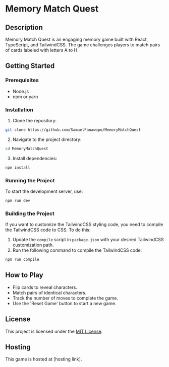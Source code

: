 # Memory Match Quest

## Description

Memory Match Quest is an engaging memory game built with React, TypeScript, and TailwindCSS. The game challenges players to match pairs of cards labeled with letters A to H.

## Getting Started

### Prerequisites

- Node.js
- npm or yarn

### Installation

1. Clone the repository:

```bash
git clone https://github.com/SamuelFanawopo/MemoryMatchQuest
```

2. Navigate to the project directory:

```bash
cd MemoryMatchQuest
```

3. Install dependencies:

```bash
npm install
```

### Running the Project

To start the development server, use:

```bash
npm run dev
```

### Building the Project

If you want to customize the TailwindCSS styling code, you need to compile the TailwindCSS code to CSS. To do this:

1. Update the `compile` script in `package.json` with your desired TailwindCSS customization path.
2. Run the following command to compile the TailwindCSS code:

```bash
npm run compile
```

## How to Play

- Flip cards to reveal characters.
- Match pairs of identical characters.
- Track the number of moves to complete the game.
- Use the 'Reset Game' button to start a new game.

## License

This project is licensed under the [MIT License](LICENSE).

## Hosting

This game is hosted at [hosting link].
